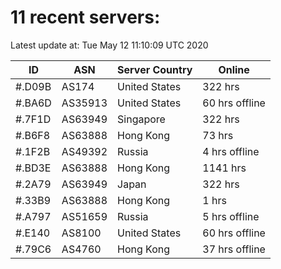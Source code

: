 # 11 recent servers:

Latest update at: Tue May 12 11:10:09 UTC 2020

| ID | ASN | Server Country | Online |
| -- | --- | -------------- | ------ |
| #.D09B | AS174 | United States | 322 hrs |
| #.BA6D | AS35913 | United States | 60 hrs offline |
| #.7F1D | AS63949 | Singapore | 322 hrs |
| #.B6F8 | AS63888 | Hong Kong | 73 hrs |
| #.1F2B | AS49392 | Russia | 4 hrs offline |
| #.BD3E | AS63888 | Hong Kong | 1141 hrs |
| #.2A79 | AS63949 | Japan | 322 hrs |
| #.33B9 | AS63888 | Hong Kong | 1 hrs |
| #.A797 | AS51659 | Russia | 5 hrs offline |
| #.E140 | AS8100 | United States | 60 hrs offline |
| #.79C6 | AS4760 | Hong Kong | 37 hrs offline |

